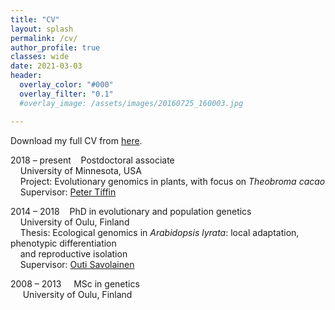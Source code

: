 ```yaml
---
title: "CV"
layout: splash
permalink: /cv/
author_profile: true
classes: wide
date: 2021-03-03
header:
  overlay_color: "#000"
  overlay_filter: "0.1"
  #overlay_image: /assets/images/20160725_160003.jpg

---
```


Download my full CV from <a id="raw-url" href="https://raw.githubusercontent.com/thamala/thamala.github.io/master/docs/Hamala_CV_public.pdf">here</a>.  
  
2018 – present&nbsp;&nbsp;&nbsp;&nbsp;Postdoctoral associate  
&nbsp;&nbsp;&nbsp;&nbsp;University of Minnesota, USA  
&nbsp;&nbsp;&nbsp;&nbsp;Project: Evolutionary genomics in plants, with focus on *Theobroma cacao*  
&nbsp;&nbsp;&nbsp;&nbsp;Supervisor: [Peter Tiffin](https://cbs.umn.edu/tiffin-lab/home)  
	
2014 – 2018&nbsp;&nbsp;&nbsp;&nbsp;PhD in evolutionary and population genetics  
&nbsp;&nbsp;&nbsp;&nbsp;University of Oulu, Finland  
&nbsp;&nbsp;&nbsp;&nbsp;Thesis: Ecological genomics in *Arabidopsis lyrata*: local adaptation, phenotypic differentiation  
&nbsp;&nbsp;&nbsp;&nbsp;and reproductive isolation  
&nbsp;&nbsp;&nbsp;&nbsp;Supervisor: [Outi Savolainen](https://www.oulu.fi/university/researcher/outi-savolainen)  

2008 – 2013&nbsp;&nbsp;&nbsp;&nbsp;&nbsp;MSc in genetics  
&nbsp;&nbsp;&nbsp;&nbsp;&nbsp;University of Oulu, Finland
